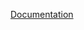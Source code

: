 [Documentation](https://github.com/Beardiegames/rust-ecs-integrated/blob/master/target/doc/ecs/index.html)
